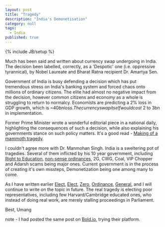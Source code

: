 ```yaml
---
layout: post
title: "Tragedy"
description: "India's Demonetisation"
category: null
tags: 
  - India
published: true
---
```

 
{% include JB/setup %}

<p>
Much has been said and written about currency swap undergoing in India. The decision been labelled, correctly, as a 'Despotic' one (i.e. oppressive tyrannical), by Nobel Laureate and Bharat Ratna recipient Dr. Amartya Sen.
</p>


Government of India is busy defending a decision which has put tremendous stress on India's banking system and forced chaos onto millions of ordinary citizens. The elite had almost no negative impact from the decision, however common citizens and economy as a whole is struggling to return to normalcy. Economists are predicting a 2% loss in GDP growth, which is ~$40bn loss. The currency swap itself would cost ~$2 to 3bn in implementation.

Former Prime Minister wrote a wonderful editorial piece in a national daily, highlighting the consequences of such a decision, while also explaining his governments stance on such policy matters. It's a good read - [Making of a mammoth tragedy](http://www.thehindu.com/opinion/lead/Making-of-a-mammoth-tragedy/article16779252.ece).

I couldn't agree more with Dr. Manmohan Singh. India is a sweltering pot of tragedies. Several of them inflicted by his 10 year government, including [Right to Education](http://www.nytimes.com/2015/12/16/opinion/indian-schools-are-failing-their-students.html?_r=0), [non-sense ordinances](https://en.wikipedia.org/wiki/Disqualification_of_convicted_representatives_in_India), 2G, CWG, Coal, VIP Chopper and Adarsh scams being major ones. Current government is in the process of creating it's own missteps, Demonetization being one among many to come.

As I have written earlier [Elect](../../../2013/08/elect/), [Elect](../../../2013/09/elect/), [Zero](../../../2013/10/zero/), [Ordinance](../../../2013/09/ordinance/), [General](../../../2014/01/general/), and I will continue to write on the topic in future. The real tragedy is electing poor representatives, including few Harvard/Cambridge educated ones, who instead of doing real work, are merely stalling proceedings in Parliament. 

Best, Umang

note - I had posted the same post on [Bold.io](https://bold.io/tragedy-2016-12-09), trying their platform.
